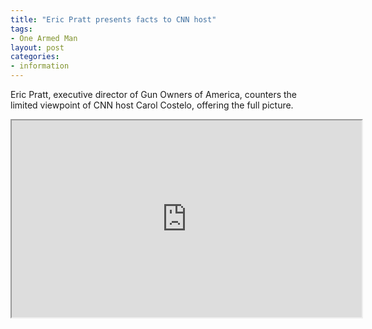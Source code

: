 ```yaml
---
title: "Eric Pratt presents facts to CNN host"
tags:
- One Armed Man
layout: post
categories:
- information
---
```


Eric Pratt, executive director of Gun Owners of America, counters the limited viewpoint of CNN host Carol Costelo, offering the full picture.

<iframe width="560" height="315" src="https://www.youtube.com/embed/T6axS9F-qeY?start=21&feature=oembed" title="Erich Pratt Stumps CNN Host with Facts"></iframe>
